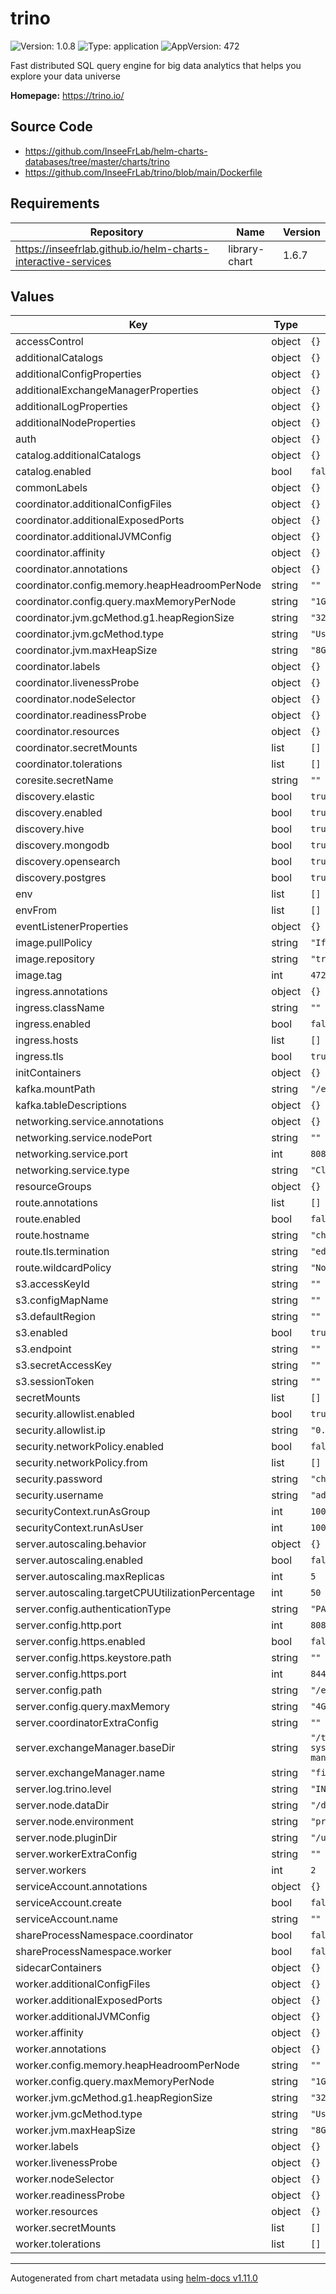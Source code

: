 # trino

![Version: 1.0.8](https://img.shields.io/badge/Version-1.0.8-informational?style=flat-square) ![Type: application](https://img.shields.io/badge/Type-application-informational?style=flat-square) ![AppVersion: 472](https://img.shields.io/badge/AppVersion-472-informational?style=flat-square)

Fast distributed SQL query engine for big data analytics that helps you explore your data universe

**Homepage:** <https://trino.io/>

## Source Code

* <https://github.com/InseeFrLab/helm-charts-databases/tree/master/charts/trino>
* <https://github.com/InseeFrLab/trino/blob/main/Dockerfile>

## Requirements

| Repository | Name | Version |
|------------|------|---------|
| https://inseefrlab.github.io/helm-charts-interactive-services | library-chart | 1.6.7 |

## Values

| Key | Type | Default | Description |
|-----|------|---------|-------------|
| accessControl | object | `{}` |  |
| additionalCatalogs | object | `{}` |  |
| additionalConfigProperties | object | `{}` |  |
| additionalExchangeManagerProperties | object | `{}` |  |
| additionalLogProperties | object | `{}` |  |
| additionalNodeProperties | object | `{}` |  |
| auth | object | `{}` |  |
| catalog.additionalCatalogs | object | `{}` |  |
| catalog.enabled | bool | `false` |  |
| commonLabels | object | `{}` |  |
| coordinator.additionalConfigFiles | object | `{}` |  |
| coordinator.additionalExposedPorts | object | `{}` |  |
| coordinator.additionalJVMConfig | object | `{}` |  |
| coordinator.affinity | object | `{}` |  |
| coordinator.annotations | object | `{}` |  |
| coordinator.config.memory.heapHeadroomPerNode | string | `""` |  |
| coordinator.config.query.maxMemoryPerNode | string | `"1GB"` |  |
| coordinator.jvm.gcMethod.g1.heapRegionSize | string | `"32M"` |  |
| coordinator.jvm.gcMethod.type | string | `"UseG1GC"` |  |
| coordinator.jvm.maxHeapSize | string | `"8G"` |  |
| coordinator.labels | object | `{}` |  |
| coordinator.livenessProbe | object | `{}` |  |
| coordinator.nodeSelector | object | `{}` |  |
| coordinator.readinessProbe | object | `{}` |  |
| coordinator.resources | object | `{}` |  |
| coordinator.secretMounts | list | `[]` |  |
| coordinator.tolerations | list | `[]` |  |
| coresite.secretName | string | `""` |  |
| discovery.elastic | bool | `true` |  |
| discovery.enabled | bool | `true` |  |
| discovery.hive | bool | `true` |  |
| discovery.mongodb | bool | `true` |  |
| discovery.opensearch | bool | `true` |  |
| discovery.postgres | bool | `true` |  |
| env | list | `[]` |  |
| envFrom | list | `[]` |  |
| eventListenerProperties | object | `{}` |  |
| image.pullPolicy | string | `"IfNotPresent"` |  |
| image.repository | string | `"trinodb/trino"` |  |
| image.tag | int | `472` |  |
| ingress.annotations | object | `{}` |  |
| ingress.className | string | `""` |  |
| ingress.enabled | bool | `false` |  |
| ingress.hosts | list | `[]` |  |
| ingress.tls | bool | `true` |  |
| initContainers | object | `{}` |  |
| kafka.mountPath | string | `"/etc/trino/schemas"` |  |
| kafka.tableDescriptions | object | `{}` |  |
| networking.service.annotations | object | `{}` |  |
| networking.service.nodePort | string | `""` |  |
| networking.service.port | int | `8080` |  |
| networking.service.type | string | `"ClusterIP"` |  |
| resourceGroups | object | `{}` |  |
| route.annotations | list | `[]` |  |
| route.enabled | bool | `false` |  |
| route.hostname | string | `"chart-example.local"` |  |
| route.tls.termination | string | `"edge"` |  |
| route.wildcardPolicy | string | `"None"` |  |
| s3.accessKeyId | string | `""` |  |
| s3.configMapName | string | `""` |  |
| s3.defaultRegion | string | `""` |  |
| s3.enabled | bool | `true` |  |
| s3.endpoint | string | `""` |  |
| s3.secretAccessKey | string | `""` |  |
| s3.sessionToken | string | `""` |  |
| secretMounts | list | `[]` |  |
| security.allowlist.enabled | bool | `true` |  |
| security.allowlist.ip | string | `"0.0.0.0/0"` |  |
| security.networkPolicy.enabled | bool | `false` |  |
| security.networkPolicy.from | list | `[]` |  |
| security.password | string | `"changeme"` |  |
| security.username | string | `"admin"` |  |
| securityContext.runAsGroup | int | `1000` |  |
| securityContext.runAsUser | int | `1000` |  |
| server.autoscaling.behavior | object | `{}` |  |
| server.autoscaling.enabled | bool | `false` |  |
| server.autoscaling.maxReplicas | int | `5` |  |
| server.autoscaling.targetCPUUtilizationPercentage | int | `50` |  |
| server.config.authenticationType | string | `"PASSWORD"` |  |
| server.config.http.port | int | `8080` |  |
| server.config.https.enabled | bool | `false` |  |
| server.config.https.keystore.path | string | `""` |  |
| server.config.https.port | int | `8443` |  |
| server.config.path | string | `"/etc/trino"` |  |
| server.config.query.maxMemory | string | `"4GB"` |  |
| server.coordinatorExtraConfig | string | `""` |  |
| server.exchangeManager.baseDir | string | `"/tmp/trino-local-file-system-exchange-manager"` |  |
| server.exchangeManager.name | string | `"filesystem"` |  |
| server.log.trino.level | string | `"INFO"` |  |
| server.node.dataDir | string | `"/data/trino"` |  |
| server.node.environment | string | `"production"` |  |
| server.node.pluginDir | string | `"/usr/lib/trino/plugin"` |  |
| server.workerExtraConfig | string | `""` |  |
| server.workers | int | `2` |  |
| serviceAccount.annotations | object | `{}` |  |
| serviceAccount.create | bool | `false` |  |
| serviceAccount.name | string | `""` |  |
| shareProcessNamespace.coordinator | bool | `false` |  |
| shareProcessNamespace.worker | bool | `false` |  |
| sidecarContainers | object | `{}` |  |
| worker.additionalConfigFiles | object | `{}` |  |
| worker.additionalExposedPorts | object | `{}` |  |
| worker.additionalJVMConfig | object | `{}` |  |
| worker.affinity | object | `{}` |  |
| worker.annotations | object | `{}` |  |
| worker.config.memory.heapHeadroomPerNode | string | `""` |  |
| worker.config.query.maxMemoryPerNode | string | `"1GB"` |  |
| worker.jvm.gcMethod.g1.heapRegionSize | string | `"32M"` |  |
| worker.jvm.gcMethod.type | string | `"UseG1GC"` |  |
| worker.jvm.maxHeapSize | string | `"8G"` |  |
| worker.labels | object | `{}` |  |
| worker.livenessProbe | object | `{}` |  |
| worker.nodeSelector | object | `{}` |  |
| worker.readinessProbe | object | `{}` |  |
| worker.resources | object | `{}` |  |
| worker.secretMounts | list | `[]` |  |
| worker.tolerations | list | `[]` |  |

----------------------------------------------
Autogenerated from chart metadata using [helm-docs v1.11.0](https://github.com/norwoodj/helm-docs/releases/v1.11.0)
